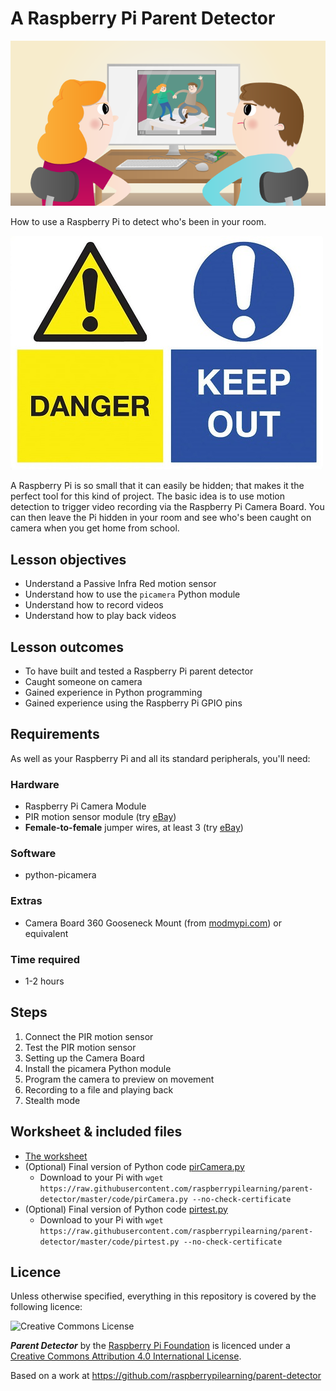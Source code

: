 # A Raspberry Pi Parent Detector

![](cover.png)

How to use a Raspberry Pi to detect who's been in your room.

![](images/cover.jpg)

A Raspberry Pi is so small that it can easily be hidden; that makes it the perfect tool for this kind of project. The basic idea is to use motion detection to trigger video recording via the Raspberry Pi Camera Board. You can then leave the Pi hidden in your room and see who's been caught on camera when you get home from school.

## Lesson objectives

- Understand a Passive Infra Red motion sensor
- Understand how to use the `picamera` Python module
- Understand how to record videos
- Understand how to play back videos

## Lesson outcomes

- To have built and tested a Raspberry Pi parent detector
- Caught someone on camera
- Gained experience in Python programming
- Gained experience using the Raspberry Pi GPIO pins

## Requirements

As well as your Raspberry Pi and all its standard peripherals, you'll need:

### Hardware

- Raspberry Pi Camera Module
- PIR motion sensor module (try [eBay](http://search.ebay.co.uk/pir+motion+sensor+module))
- **Female-to-female** jumper wires, at least 3 (try [eBay](http://search.ebay.co.uk/female+to+female+jumper+wires+solderless))

### Software

- python-picamera

### Extras

- Camera Board 360 Gooseneck Mount (from [modmypi.com](https://www.modmypi.com/flexible-camera-mount)) or equivalent

### Time required

- 1-2 hours

## Steps

1. Connect the PIR motion sensor
1. Test the PIR motion sensor
1. Setting up the Camera Board
1. Install the picamera Python module
1. Program the camera to preview on movement
1. Recording to a file and playing back
1. Stealth mode

## Worksheet & included files

- [The worksheet](worksheet.md)
- (Optional) Final version of Python code [pirCamera.py](pirCamera.py)
    - Download to your Pi with `wget https://raw.githubusercontent.com/raspberrypilearning/parent-detector/master/code/pirCamera.py --no-check-certificate`
- (Optional) Final version of Python code [pirtest.py](pirtest.py)
    - Download to your Pi with `wget https://raw.githubusercontent.com/raspberrypilearning/parent-detector/master/code/pirtest.py --no-check-certificate`

## Licence

Unless otherwise specified, everything in this repository is covered by the following licence:

![Creative Commons License](http://i.creativecommons.org/l/by-sa/4.0/88x31.png)

***Parent Detector*** by the [Raspberry Pi Foundation](http://raspberrypi.org) is licenced under a [Creative Commons Attribution 4.0 International License](http://creativecommons.org/licenses/by-sa/4.0/).

Based on a work at https://github.com/raspberrypilearning/parent-detector

